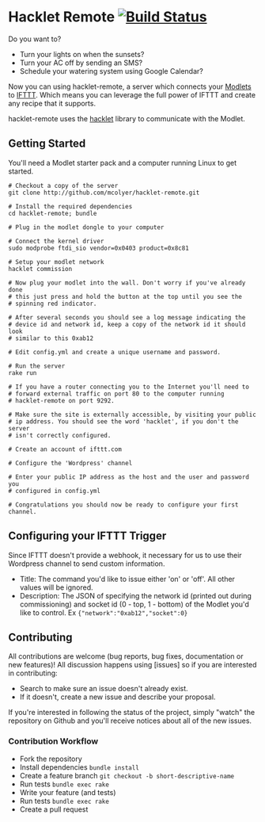 # Hacklet Remote [![Build Status](https://travis-ci.org/mcolyer/hacklet-remote.png)](https://travis-ci.org/mcolyer/hacklet-remote)

Do you want to?

* Turn your lights on when the sunsets?
* Turn your AC off by sending an SMS?
* Schedule your watering system using Google Calendar?

Now you can using hacklet-remote, a server which connects your [Modlets]
to [IFTTT]. Which means you can leverage the full power of IFTTT and
create any recipe that it supports.

hacklet-remote uses the [hacklet] library to communicate with the
Modlet.

## Getting Started

You'll need a Modlet starter pack and a computer running Linux to get started.

```shell
# Checkout a copy of the server
git clone http://github.com/mcolyer/hacklet-remote.git

# Install the required dependencies
cd hacklet-remote; bundle

# Plug in the modlet dongle to your computer

# Connect the kernel driver
sudo modprobe ftdi_sio vendor=0x0403 product=0x8c81

# Setup your modlet network
hacklet commission

# Now plug your modlet into the wall. Don't worry if you've already done
# this just press and hold the button at the top until you see the
# spinning red indicator.

# After several seconds you should see a log message indicating the
# device id and network id, keep a copy of the network id it should look
# similar to this 0xab12

# Edit config.yml and create a unique username and password.

# Run the server
rake run

# If you have a router connecting you to the Internet you'll need to
# forward external traffic on port 80 to the computer running
# hacklet-remote on port 9292.

# Make sure the site is externally accessible, by visiting your public
# ip address. You should see the word 'hacklet', if you don't the server
# isn't correctly configured.

# Create an account of ifttt.com

# Configure the 'Wordpress' channel

# Enter your public IP address as the host and the user and password you
# configured in config.yml

# Congratulations you should now be ready to configure your first channel.
```

## Configuring your IFTTT Trigger

Since IFTTT doesn't provide a webhook, it necessary for us to use their
Wordpress channel to send custom information.

* Title: The command you'd like to issue either 'on' or 'off'. All other
  values will be ignored.
* Description: The JSON of specifying the network id (printed out during
  commissioning) and socket id (0 - top, 1 - bottom) of the Modlet you'd like to
  control. Ex `{"network":"0xab12","socket":0}`

## Contributing

All contributions are welcome (bug reports, bug fixes, documentation or
new features)! All discussion happens using [issues] so if you are
interested in contributing:

* Search to make sure an issue doesn't already exist.
* If it doesn't, create a new issue and describe your proposal.

If you're interested in following the status of the project, simply
"watch" the repository on Github and you'll receive notices about all of
the new issues.

### Contribution Workflow

* Fork the repository
* Install dependencies `bundle install`
* Create a feature branch `git checkout -b short-descriptive-name`
* Run tests `bundle exec rake`
* Write your feature (and tests)
* Run tests `bundle exec rake`
* Create a pull request

[IFTTT]: http://ifttt.com
[Modlets]: http://themodlet.com
[amazon]: http://www.amazon.com/ThinkEco-TE1010-Modlet-Starter-White/dp/B00AAT43OA/
[issue]: https://github.com/mcolyer/hacklet-remote/issues
[hacklet]: http://github.com/mcolyer/hacklet/
